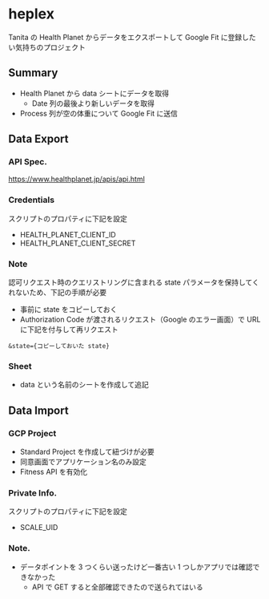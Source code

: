 # heplex
Tanita の Health Planet からデータをエクスポートして Google Fit に登録したい気持ちのプロジェクト

## Summary
- Health Planet から data シートにデータを取得
    - Date 列の最後より新しいデータを取得
- Process 列が空の体重について Google Fit に送信
## Data Export
### API Spec.
https://www.healthplanet.jp/apis/api.html

### Credentials
スクリプトのプロパティに下記を設定
- HEALTH_PLANET_CLIENT_ID
- HEALTH_PLANET_CLIENT_SECRET

### Note
認可リクエスト時のクエリストリングに含まれる state パラメータを保持してくれないため、下記の手順が必要
- 事前に state をコピーしておく
- Authorization Code が渡されるリクエスト（Google のエラー画面）で URL に下記を付与して再リクエスト
```
&state={コピーしておいた state}
```

### Sheet
- data という名前のシートを作成して追記

## Data Import
### GCP Project
- Standard Project を作成して紐づけが必要
- 同意画面でアプリケーション名のみ設定
- Fitness API を有効化

### Private Info.
スクリプトのプロパティに下記を設定
- SCALE_UID

### Note.
- データポイントを 3 つくらい送ったけど一番古い 1 つしかアプリでは確認できなかった
    - API で GET すると全部確認できたので送られてはいる
